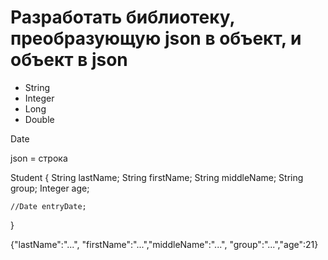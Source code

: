 # Разработать библиотеку, преобразующую json в объект, и объект в json

- String
- Integer
- Long
- Double

Date

json = строка

Student {
    String lastName;
    String firstName;
    String middleName;
    String group;
    Integer age;

    //Date entryDate;
}

{"lastName":"...", "firstName":"...","middleName":"...",
    "group":"...","age":21}
